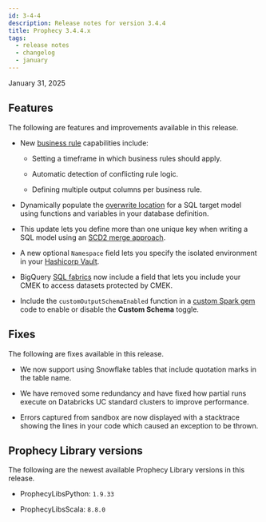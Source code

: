 ```yaml
---
id: 3-4-4
description: Release notes for version 3.4.4
title: Prophecy 3.4.4.x
tags:
  - release notes
  - changelog
  - january
---
```


January 31, 2025

## Features

The following are features and improvements available in this release.

- New [business rule](/engineers/business-rules) capabilities include:

  - Setting a timeframe in which business rules should apply.

  - Automatic detection of conflicting rule logic.

  - Defining multiple output columns per business rule.

- Dynamically populate the [overwrite location](/engineers/dynamic-target-location) for a SQL target model using functions and variables in your database definition.

- This update lets you define more than one unique key when writing a SQL model using an [SCD2 merge approach](/engineers/databricks-target).

- A new optional `Namespace` field lets you specify the isolated environment in your [Hashicorp Vault](/enterprise/fabrics/secrets/).

- BigQuery [SQL fabrics](/enterprise/fabrics/sql-fabrics/Fabrics) now include a field that lets you include your CMEK to access datasets protected by CMEK.

- Include the `customOutputSchemaEnabled` function in a [custom Spark gem](/engineers/gem-builder-reference) code to enable or disable the **Custom Schema** toggle.

## Fixes

The following are fixes available in this release.

- We now support using Snowflake tables that include quotation marks in the table name.

- We have removed some redundancy and have fixed how partial runs execute on Databricks UC standard clusters to improve performance.

- Errors captured from sandbox are now displayed with a stacktrace showing the lines in your code which caused an exception to be thrown.

## Prophecy Library versions

The following are the newest available Prophecy Library versions in this release.

- ProphecyLibsPython: `1.9.33`

- ProphecyLibsScala: `8.8.0`
